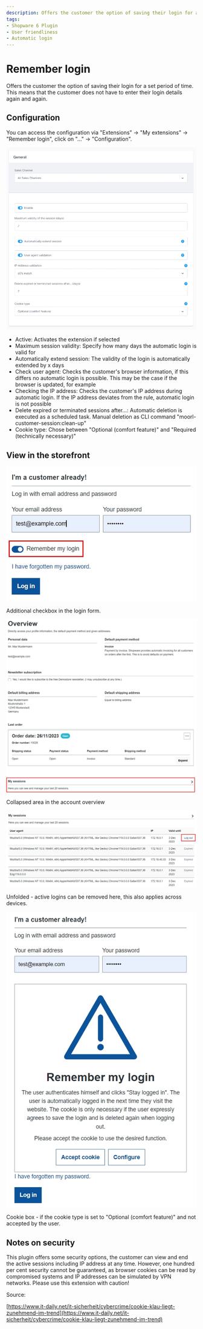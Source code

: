 ```yaml
---
description: Offers the customer the option of saving their login for a set period of time. This means that the customer does not have to enter their access data again and again.
tags:
- Shopware 6 Plugin
- User friendliness
- Automatic login
---
```


# Remember login

Offers the customer the option of saving their login for a set period of time. This means that the customer does not have to enter their login details again and again.

## Configuration

You can access the configuration via "Extensions" -> "My extensions" -> "Remember login", click on "..." -> "Configuration".

![](images/customer-session-04.jpg)

- Active: Activates the extension if selected
- Maximum session validity: Specify how many days the automatic login is valid for
- Automatically extend session: The validity of the login is automatically extended by x days
- Check user agent: Checks the customer's browser information, if this differs no automatic login is possible. This may be the case if the browser is updated, for example
- Checking the IP address: Checks the customer's IP address during automatic login. If the IP address deviates from the rule, automatic login is not possible
- Delete expired or terminated sessions after...: Automatic deletion is executed as a scheduled task. Manual deletion as CLI command "moorl-customer-session:clean-up"
- Cookie type: Chose between "Optional (comfort feature)" and "Required (technically necessary)"

## View in the storefront

![](images/customer-session-01.jpg)

Additional checkbox in the login form.

![](images/customer-session-02.jpg)

Collapsed area in the account overview

![](images/customer-session-03.jpg)

Unfolded - active logins can be removed here, this also applies across devices.

![](images/customer-session-05.jpg)

Cookie box - if the cookie type is set to "Optional (comfort feature)" and not accepted by the user.

## Notes on security

This plugin offers some security options, the customer can view and end the active sessions including IP address at any time. However, one hundred per cent security cannot be guaranteed, as browser cookies can be read by compromised systems and IP addresses can be simulated by VPN networks. Please use this extension with caution!

Source:

[https://www.it-daily.net/it-sicherheit/cybercrime/cookie-klau-liegt-zunehmend-im-trend](https://www.it-daily.net/it-sicherheit/cybercrime/cookie-klau-liegt-zunehmend-im-trend)
